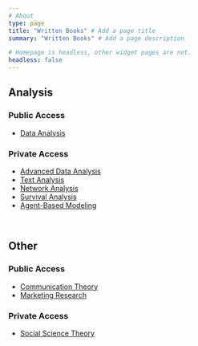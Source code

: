 ```yaml
---
# About
type: page
title: "Written Books" # Add a page title
summary: "Written Books" # Add a page description

# Homepage is headless, other widget pages are not.
headless: false
---
```


## Analysis

### Public Access

 * [Data Analysis](https://bookdown.org/mike/data_analysis/)
 
### Private Access

 * [Advanced Data Analysis](https://bookdown.org/mike/advanced_data_analysis/)
 * [Text Analysis](https://bookdown.org/mike/text_analysis/)
 * [Network Analysis](https://bookdown.org/mike/network_analysis/)
 * [Survival Analysis](https://bookdown.org/mike/survival_analysis/)
 * [Agent-Based Modeling](https://bookdown.org/mike/abm/)

<!--
 * [Bayesian Analysis](link)
 * [Meta Analysis](link)

 -->

<br>


## Other

### Public Access

 * [Communication Theory](https://bookdown.org/mike/comm_theory/)
 * [Marketing Research](https://bookdown.org/mike/marketing_research/)

### Private Access

 * [Social Science Theory](https://bookdown.org/mike/social-theory/)
